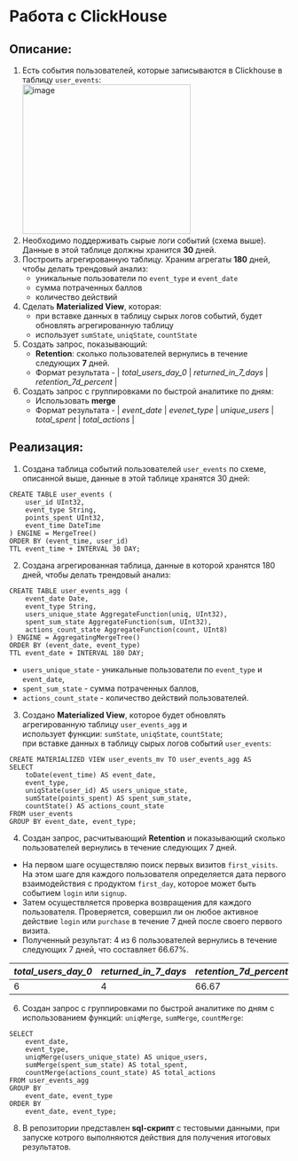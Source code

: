 #  Работа с ClickHouse 

## Описание:

1) Есть события пользователей, которые записываются в Clickhouse в таблицу `user_events`: </br>
<img width="303" height="270" alt="image" src="https://github.com/user-attachments/assets/e8f03e10-e883-43ec-964c-bdb2857f1b82" /> </br>
2) Необходимо поддерживать сырые логи событий (схема выше). Данные в этой таблице должны хранится **30** дней.</br>
3) Построить агрегированную таблицу. Храним агрегаты **180** дней, чтобы делать трендовый анализ: </br>
   - уникальные пользователи по `event_type` и `event_date`
   - сумма потраченных баллов
   - количество действий
4) Сделать **Materialized View**, которая: </br>
   - при вставке данных в таблицу сырых логов событий, будет обновлять агрегированную таблицу
   - использует `sumState`, `uniqState`, `countState`
5) Создать запрос, показывающий: </br>
   - **Retention**: сколько пользователей вернулись в течение следующих **7** дней.
   - Формат результата - | _total_users_day_0_ | _returned_in_7_days_ | _retention_7d_percent_ |
6) Создать запрос с группировками по быстрой аналитике по дням:</br>
   - Использовать **merge** 
   - Формат результата - | _event_date_ | _evenet_type_ | _unique_users_ | _total_spent_ | _total_actions_ |

## Реализация:
1) Создана таблица событий пользователей `user_events` по схеме, описанной выше, данные в этой таблице хранятся 30 дней:
``` 
CREATE TABLE user_events (
    user_id UInt32,
    event_type String,
    points_spent UInt32,
    event_time DateTime
) ENGINE = MergeTree()
ORDER BY (event_time, user_id)
TTL event_time + INTERVAL 30 DAY;
```
2) Создана агрегированная таблица, данные в которой хранятся 180 дней, чтобы делать трендовый анализ:
```
CREATE TABLE user_events_agg (
    event_date Date,
    event_type String,
    users_unique_state AggregateFunction(uniq, UInt32),
    spent_sum_state AggregateFunction(sum, UInt32),
    actions_count_state AggregateFunction(count, UInt8)
) ENGINE = AggregatingMergeTree()
ORDER BY (event_date, event_type)
TTL event_date + INTERVAL 180 DAY;
```

- `users_unique_state` - уникальные пользователи по `event_type` и `event_date`,
- `spent_sum_state` - сумма потраченных баллов,
- `actions_count_state` - количество действий пользователей.

3) Создано **Materialized View**, которое будет обновлять агрегированную таблицу `user_events_agg` и </br>использует функции: `sumState`, `uniqState`, `countState`; </br>
при вставке данных в таблицу сырых логов событий `user_events`:
```
CREATE MATERIALIZED VIEW user_events_mv TO user_events_agg AS
SELECT
    toDate(event_time) AS event_date,
    event_type,
    uniqState(user_id) AS users_unique_state,
    sumState(points_spent) AS spent_sum_state,
    countState() AS actions_count_state
FROM user_events
GROUP BY event_date, event_type;
```
4) Создан запрос, расчитывающий **Retention** и показывающий сколько пользователей вернулись в течение следующих 7 дней.
- На первом шаге осуществляю поиск первых визитов `first_visits`.  На этом шаге для каждого пользователя определяется дата первого взаимодействия с продуктом `first_day`, которое может быть событием `login` или `signup`.
- Затем осуществляется проверка возвращения для каждого пользователя. Проверяется, совершил ли он любое активное действие `login` или `purchase` в течение 7 дней после своего первого визита.
- Полученный результат: 4 из 6 пользователей вернулись в течение следующих 7 дней, что составляет 66.67%.
   
| _total_users_day_0_ | _returned_in_7_days_ | _retention_7d_percent_ |
|---------------------|----------------------|------------------------|
|                   6 |	                   4 |	                66.67 | 

6) Создан запрос с группировками по быстрой аналитике по дням с использованием функций: `uniqMerge`, `sumMerge`, `countMerge`:
```
SELECT
	event_date,
	event_type,
	uniqMerge(users_unique_state) AS unique_users,
    sumMerge(spent_sum_state) AS total_spent,
    countMerge(actions_count_state) AS total_actions
FROM user_events_agg
GROUP BY
    event_date, event_type
ORDER BY
    event_date, event_type;
```   
8) В репозитории представлен **sql-скрипт** с тестовыми данными, при запуске котрого выполняются действия для получения итоговых результатов.
